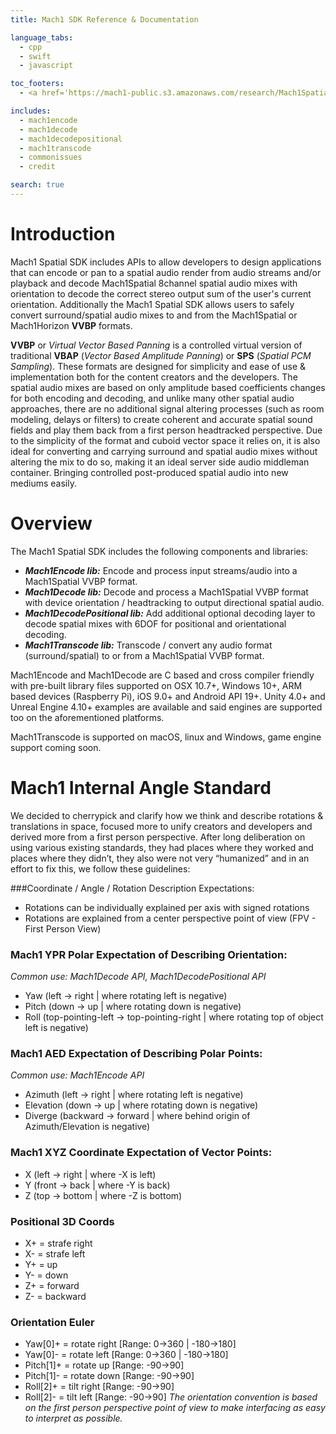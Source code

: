 ```yaml
---
title: Mach1 SDK Reference & Documentation

language_tabs:
  - cpp
  - swift
  - javascript

toc_footers:
  - <a href='https://mach1-public.s3.amazonaws.com/research/Mach1SpatialSystem-WhitePaper_180523.pdf'>Research Paper</a>

includes:
  - mach1encode
  - mach1decode
  - mach1decodepositional
  - mach1transcode
  - commonissues
  - credit

search: true
---
```


# Introduction

Mach1 Spatial SDK includes APIs to allow developers to design applications that can encode or pan to a spatial audio render from audio streams and/or playback and decode Mach1Spatial 8channel spatial audio mixes with orientation to decode the correct stereo output sum of the user's current orientation. Additionally the Mach1 Spatial SDK allows users to safely convert surround/spatial audio mixes to and from the Mach1Spatial or Mach1Horizon **VVBP** formats. 

**VVBP** or *Virtual Vector Based Panning* is a controlled virtual version of traditional **VBAP** (*Vector Based Amplitude Panning*) or **SPS** (*Spatial PCM Sampling*). These formats are designed for simplicity and ease of use & implementation both for the content creators and the developers. The spatial audio mixes are based on only amplitude based coefficients changes for both encoding and decoding, and unlike many other spatial audio approaches, there are no additional signal altering processes (such as room modeling, delays or filters) to create coherent and accurate spatial sound fields and play them back from a first person headtracked perspective. Due to the simplicity of the format and cuboid vector space it relies on, it is also ideal for converting and carrying surround and spatial audio mixes without altering the mix to do so, making it an ideal server side audio middleman container. Bringing controlled post-produced spatial audio into new mediums easily.

# Overview 

The Mach1 Spatial SDK includes the following components and libraries: 

  - **_Mach1Encode lib:_**
    Encode and process input streams/audio into a Mach1Spatial VVBP format.
  - **_Mach1Decode lib:_**
    Decode and process a Mach1Spatial VVBP format with device orientation / headtracking to output directional spatial audio.
  - **_Mach1DecodePositional lib:_**
    Add additional optional decoding layer to decode spatial mixes with 6DOF for positional and orientational decoding. 
  - **_Mach1Transcode lib:_**
    Transcode / convert any audio format (surround/spatial) to or from a Mach1Spatial VVBP format.

Mach1Encode and Mach1Decode are C based and cross compiler friendly with pre-built library files supported on OSX 10.7+, Windows 10+, ARM based devices (Raspberry Pi), iOS 9.0+ and Android API 19+. Unity 4.0+ and Unreal Engine 4.10+ examples are available and said engines are supported too on the aforementioned platforms. 

Mach1Transcode is supported on macOS, linux and Windows, game engine support coming soon.

# Mach1 Internal Angle Standard
We decided to cherrypick and clarify how we think and describe rotations & translations in space, focused more to unify creators and developers and derived more from a first person perspective. After long deliberation on using various existing standards, they had places where they worked and places where they didn’t, they also were not very “humanized” and in an effort to fix this, we follow these guidelines:

###Coordinate / Angle / Rotation Description Expectations:
   - Rotations can be individually explained per axis with signed rotations
   - Rotations are explained from a center perspective point of view (FPV - First Person View)

### Mach1 YPR Polar Expectation of Describing Orientation:
_Common use: Mach1Decode API, Mach1DecodePositional API_

   - Yaw (left -> right | where rotating left is negative)
   - Pitch (down -> up | where rotating down is negative)
   - Roll (top-pointing-left -> top-pointing-right | where rotating top of object left is negative)

### Mach1 AED Expectation of Describing Polar Points:
_Common use: Mach1Encode API_

   - Azimuth (left -> right | where rotating left is negative)
   - Elevation (down -> up | where rotating down is negative)
   - Diverge (backward -> forward | where behind origin of Azimuth/Elevation is negative)

### Mach1 XYZ Coordinate Expectation of Vector Points:
   - X (left -> right | where -X is left)
   - Y (front -> back | where -Y is back)
   - Z (top -> bottom | where -Z is bottom)

### Positional 3D Coords
  -  X+ = strafe right
  -  X- = strafe left
  -  Y+ = up
  -  Y- = down
  -  Z+ = forward
  -  Z- = backward

### Orientation Euler
  -  Yaw[0]+ = rotate right [Range: 0->360 | -180->180]
  -  Yaw[0]- = rotate left [Range: 0->360 | -180->180]
  -  Pitch[1]+ = rotate up [Range: -90->90]
  -  Pitch[1]- = rotate down [Range: -90->90]
  -  Roll[2]+ = tilt right [Range: -90->90]
  -  Roll[2]- = tilt left [Range: -90->90]
_The orientation convention is based on the first person perspective point of view to make interfacing as easy to interpret as possible._